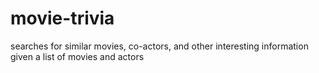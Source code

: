 # movie-trivia
searches for similar movies, co-actors, and other interesting information given a list of movies and actors
